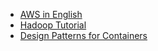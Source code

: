 * [AWS in English](https://www.expeditedssl.com/aws-in-plain-english)
* [Hadoop Tutorial](http://hortonworks.com/hadoop-tutorial/how-to-refine-and-visualize-server-log-data/)
* [Design Patterns for Containers](https://www.usenix.org/system/files/conference/hotcloud16/hotcloud16_burns.pdf)
